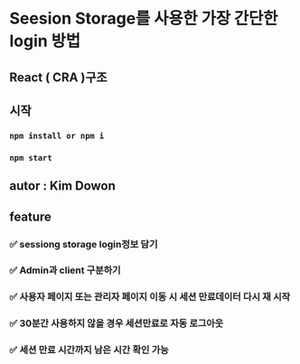 # Seesion Storage를 사용한 가장 간단한 login 방법

## React ( CRA )구조
## 시작

### `npm install or npm i`
### `npm start`

## autor : Kim Dowon
## feature

### ✅ sessiong storage login정보 담기
### ✅ Admin과 client 구분하기
### ✅ 사용자 페이지 또는 관리자 페이지 이동 시 세션 만료데이터 다시 재 시작
### ✅ 30분간 사용하지 않을 경우 세션만료로 자동 로그아웃
### ✅ 세션 만료 시간까지 남은 시간 확인 가능

